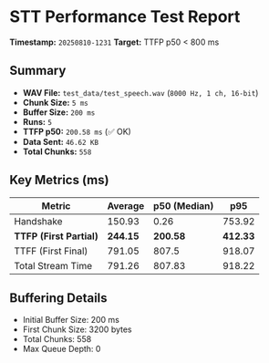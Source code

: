# STT Performance Test Report

**Timestamp:** `20250810-1231`
**Target:** TTFP p50 < 800 ms

## Summary
- **WAV File:** `test_data/test_speech.wav` (`8000 Hz, 1 ch, 16-bit`)
- **Chunk Size:** `5 ms`
- **Buffer Size:** `200 ms`
- **Runs:** `5`
- **TTFP p50:** `200.58 ms` (✅ OK)
- **Data Sent:** `46.62 KB`
- **Total Chunks:** `558`

## Key Metrics (ms)
| Metric | Average | p50 (Median) | p95 |
|--------|---------|--------------|-----|
| Handshake | 150.93 | 0.26 | 753.92 |
| **TTFP (First Partial)** | **244.15** | **200.58** | **412.33** |
| TTFF (First Final) | 791.05 | 807.5 | 918.07 |
| Total Stream Time | 791.26 | 807.83 | 918.22 |

## Buffering Details
- Initial Buffer Size: 200 ms
- First Chunk Size: 3200 bytes
- Total Chunks: 558
- Max Queue Depth: 0
